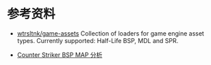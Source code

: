 # 参考资料

* [wtrsltnk/game-assets](https://github.com/wtrsltnk/game-assets)
Collection of loaders for game engine asset types. Currently supported: Half-Life BSP, MDL and SPR.

* [Counter Striker BSP MAP 分析](http://www.doc88.com/p-849811780551.html)
